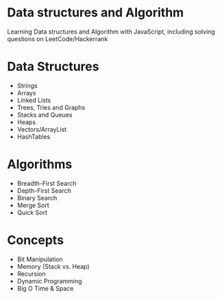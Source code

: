 # Data structures and Algorithm

Learning Data structures and Algorithm with JavaScript, including solving questions on LeetCode/Hackerrank
# Data Structures

<ul>
  <li>Strings</li>
  <li>Arrays</li>
  <li>Linked Lists</li>
  <li>Trees, Tries and Graphs</li>
  <li>Stacks and Queues</li>
  <li>Heaps</li>
  <li>Vectors/ArrayList</li>
  <li>HashTables</li>
</ul>


# Algorithms

<ul>
  <li>Breadth-First Search</li>
  <li>Depth-First Search</li>
  <li>Binary Search</li>
  <li>Merge Sort</li>
  <li>Quick Sort</li>
</ul>

# Concepts

<ul>
  <li>Bit Manipulation</li>
  <li>Memory (Stack vs. Heap)</li>
  <li>Recursion</li>
  <li>Dynamic Programming</li>
  <li>Big O Time & Space</li>
</ul>


